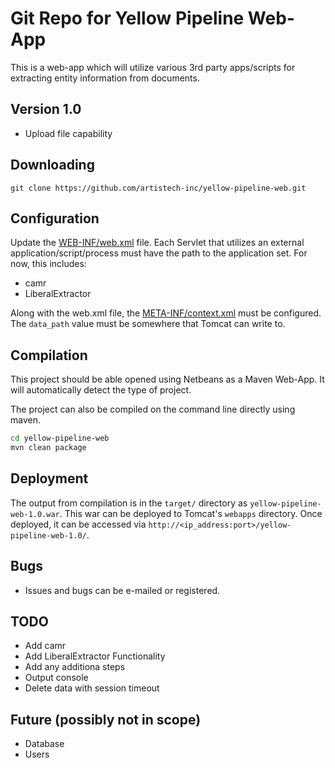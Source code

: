 # Git Repo for Yellow Pipeline Web-App

This is a web-app which will utilize various 3rd party apps/scripts for extracting entity information from documents.

## Version 1.0

- Upload file capability

## Downloading

`git clone https://github.com/artistech-inc/yellow-pipeline-web.git`

## Configuration

Update the [WEB-INF/web.xml](https://github.com/artistech-inc/yellow-pipeline-web/blob/master/src/main/webapp/WEB-INF/web.xml) file. Each Servlet that utilizes an external application/script/process must have the path to the application set. For now, this includes:

- camr
- LiberalExtractor

Along with the web.xml file, the [META-INF/context.xml](https://github.com/artistech-inc/yellow-pipeline-web/blob/master/src/main/webapp/META-INF/context.xml) must be configured. The `data_path` value must be somewhere that Tomcat can write to.

## Compilation

This project should be able opened using Netbeans as a Maven Web-App. It will automatically detect the type of project.

The project can also be compiled on the command line directly using maven.

```sh
cd yellow-pipeline-web
mvn clean package
```

## Deployment

The output from compilation is in the `target/` directory as `yellow-pipeline-web-1.0.war`. This war can be deployed to Tomcat's `webapps` directory. Once deployed, it can be accessed via `http://<ip_address:port>/yellow-pipeline-web-1.0/`.

## Bugs

- Issues and bugs can be e-mailed or registered.

## TODO

- Add camr
- Add LiberalExtractor Functionality
- Add any additiona steps
- Output console
- Delete data with session timeout

## Future (possibly not in scope)

- Database
- Users
